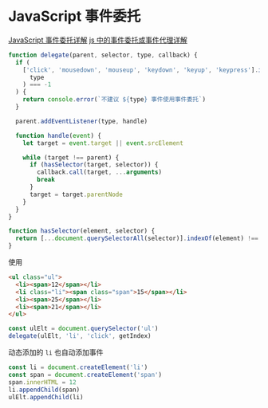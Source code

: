 # JavaScript 事件委托

[JavaScript 事件委托详解](https://zhuanlan.zhihu.com/p/26536815)
[js 中的事件委托或事件代理详解](https://juejin.cn/post/6844903589052153869)

```js
function delegate(parent, selector, type, callback) {
  if (
    ['click', 'mousedown', 'mouseup', 'keydown', 'keyup', 'keypress'].indexOf(
      type
    ) === -1
  ) {
    return console.error(`不建议 ${type} 事件使用事件委托`)
  }

  parent.addEventListener(type, handle)

  function handle(event) {
    let target = event.target || event.srcElement

    while (target !== parent) {
      if (hasSelector(target, selector)) {
        callback.call(target, ...arguments)
        break
      }
      target = target.parentNode
    }
  }
}

function hasSelector(element, selector) {
  return [...document.querySelectorAll(selector)].indexOf(element) !== -1
}
```

使用

```html
<ul class="ul">
  <li><span>12</span></li>
  <li class="li"><span class="span">15</span></li>
  <li><span>25</span></li>
  <li><span>21</span></li>
</ul>
```

```js
const ulElt = document.querySelector('ul')
delegate(ulElt, 'li', 'click', getIndex)
```

动态添加的 `li` 也自动添加事件

```js
const li = document.createElement('li')
const span = document.createElement('span')
span.innerHTML = 12
li.appendChild(span)
ulElt.appendChild(li)
```
